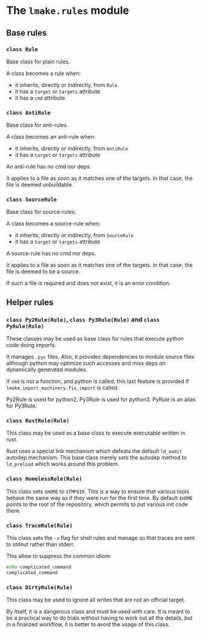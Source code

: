 <!-- This file is part of the open-lmake distribution (git@github.com:cesar-douady/open-lmake.git)-->
<!-- Copyright (c) 2023-2025 Doliam-->
<!-- This program is free software: you can redistribute/modify under the terms of the GPL-v3 (https://www.gnu.org/licenses/gpl-3.0.html).-->
<!-- This program is distributed WITHOUT ANY WARRANTY, without even the implied warranty of MERCHANTABILITY or FITNESS FOR A PARTICULAR PURPOSE.-->

# The `lmake.rules` module

## Base rules

### `class Rule`

Base class for plain rules.

A class becomes a rule when:

- it inherits, directly or indirectly, from `Rule`
- it has a `target` or `targets` attribute
- it has a `cmd` attribute

### `class AntiRule`

Base class for anti-rules.

A class becomes an anti-rule when:

- it inherits, directly or indirectly, from `AntiRule`
- it has a `target` or `targets` attribute

An anti-rule has no cmd nor deps.

It applies to a file as soon as it matches one of the targets.
In that case, the file is deemed unbuildable.

### `class SourceRule`

Base class for source-rules.

A class becomes a source-rule when:

- it inherits, directly or indirectly, from `SourceRule`
- it has a `target` or `targets` attribute

A source-rule has no cmd nor deps.

It applies to a file as soon as it matches one of the targets.
In that case, the file is deemed to be a source.

If such a file is required and does not exist, it is an error condition.

## Helper rules

### `class Py2Rule(Rule)`, `class Py3Rule(Rule)` and `class PyRule(Rule)`

These classes may be used as base class for rules that execute python code doing imports.

It manages `.pyc` files.
Also, it provides dependencies to module source files although python may optimize such accesses and miss deps on dynamically generated modules.

If `cmd` is not a function, and python is called, this last feature is provided if `lmake.import_machinery.fix_import` is called.

Py2Rule is used for python2, Py3Rule is used for python3. PyRule is an alias for Py3Rule.

### `class RustRule(Rule)`

This class may be used as a base class to execute executable written in rust.

Rust uses a special link mechanism which defeats the default `ld_audit` autodep mechanism.
This base class merely sets the autodep method to `ld_preload` which works around this problem.

### `class HomelessRule(Rule)`

This class sets `$HOME` to `$TMPDIR`.
This is a way to ensure that various tools behave the same way as if they were run for the first time.
By default `$HOME` points to the root of the repository, which permits to put various init code there.

### `class TraceRule(Rule)`

This class sets the `-x` flag for shell rules and manage so that traces are sent to stdout rather than stderr.

This allow to suppress the common idiom:

```bash
echo complicated_command
complicated_command
```

### `class DirtyRule(Rule)`

This class may be used to ignore all writes that are not an official target.

By itself, it is a dangerous class and must be used with care.
It is meant to be a practical way to do trials without having to work out all the details, but in a finalized workflow, it is better to avoid the usage of this class.

